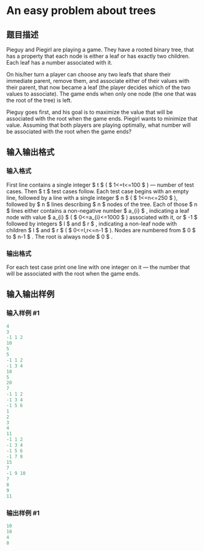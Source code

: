 # An easy problem about trees

## 题目描述

Pieguy and Piegirl are playing a game. They have a rooted binary tree, that has a property that each node is either a leaf or has exactly two children. Each leaf has a number associated with it.

On his/her turn a player can choose any two leafs that share their immediate parent, remove them, and associate either of their values with their parent, that now became a leaf (the player decides which of the two values to associate). The game ends when only one node (the one that was the root of the tree) is left.

Pieguy goes first, and his goal is to maximize the value that will be associated with the root when the game ends. Piegirl wants to minimize that value. Assuming that both players are playing optimally, what number will be associated with the root when the game ends?

## 输入输出格式

### 输入格式

First line contains a single integer $ t $ ( $ 1<=t<=100 $ ) — number of test cases. Then $ t $ test cases follow. Each test case begins with an empty line, followed by a line with a single integer $ n $ ( $ 1<=n<=250 $ ), followed by $ n $ lines describing $ n $ nodes of the tree. Each of those $ n $ lines either contains a non-negative number $ a_{i} $ , indicating a leaf node with value $ a_{i} $ ( $ 0<=a_{i}<=1000 $ ) associated with it, or $ -1 $ followed by integers $ l $ and $ r $ , indicating a non-leaf node with children $ l $ and $ r $ ( $ 0<=l,r<=n-1 $ ). Nodes are numbered from $ 0 $ to $ n-1 $ . The root is always node $ 0 $ .

### 输出格式

For each test case print one line with one integer on it — the number that will be associated with the root when the game ends.

## 输入输出样例

### 输入样例 #1

```cpp
4
3
-1 1 2
10
5
5
-1 1 2
-1 3 4
10
5
20
7
-1 1 2
-1 3 4
-1 5 6
1
2
3
4
11
-1 1 2
-1 3 4
-1 5 6
-1 7 8
15
7
-1 9 10
7
8
9
11

```
### 输出样例 #1

```cpp
10
10
4
8

```
